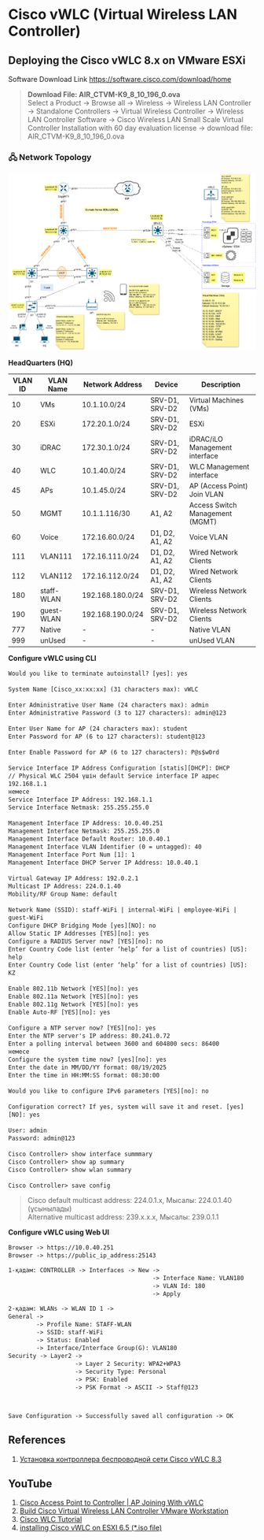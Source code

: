 # Cisco vWLC (Virtual Wireless LAN Controller) 

## Deploying the Cisco vWLC 8.x on VMware ESXi

Software Download Link
https://software.cisco.com/download/home

> **Download File: AIR_CTVM-K9_8_10_196_0.ova**  
> Select a Product -> Browse all -> Wireless -> Wireless LAN Controller -> Standalone Controllers -> Virtual Wireless Controller -> Wireless LAN Controller Software -> Cisco Wireless LAN Small Scale Virtual Controller Installation with 60 day evaluation license -> download file: AIR_CTVM-K9_8_10_196_0.ova

### 🖧 Network Topology

![Topology](Topology/Topology_EnterpriseNetworkDesign_HQ.png)

**HeadQuarters (HQ)**

| VLAN ID | VLAN Name  | Network Address  | Device         | Description                     |
|---------|------------|------------------|----------------|---------------------------------|
| 10      | VMs        | 10.1.10.0/24     | SRV-D1, SRV-D2 | Virtual Machines (VMs)          |
| 20      | ESXi       | 172.20.1.0/24    | SRV-D1, SRV-D2 | ESXi                            |
| 30      | iDRAC      | 172.30.1.0/24    | SRV-D1, SRV-D2 | iDRAC/iLO Management interface  |
| 40      | WLC        | 10.1.40.0/24     | SRV-D1, SRV-D2 | WLC Management interface        |
| 45      | APs        | 10.1.45.0/24     | SRV-D1, SRV-D2 | AP (Access Point) Join VLAN     |
| 50      | MGMT       | 10.1.1.116/30    | A1, A2         | Access Switch Management (MGMT) |
| 60      | Voice      | 172.16.60.0/24   | D1, D2, A1, A2 | Voice VLAN                      |
| 111     | VLAN111    | 172.16.111.0/24  | D1, D2, A1, A2 | Wired Network Clients           |
| 112     | VLAN112    | 172.16.112.0/24  | D1, D2, A1, A2 | Wired Network Clients           |
| 180     | staff-WLAN | 192.168.180.0/24 | SRV-D1, SRV-D2 | Wireless Network Clients        |
| 190     | guest-WLAN | 192.168.190.0/24 | SRV-D1, SRV-D2 | Wireless Network Clients        |
| 777     | Native     | -                | -              | Native VLAN                     |
| 999     | unUsed     | -                | -              | unUsed VLAN                     |

**Configure vWLC using CLI**
```shell
Would you like to terminate autoinstall? [yes]: yes

System Name [Cisco_xx:xx:xx] (31 characters max): vWLC

Enter Administrative User Name (24 characters max): admin
Enter Administrative Password (3 to 127 characters): admin@123

Enter User Name for AP (24 characters max): student
Enter Password for AP (6 to 127 characters): student@123

Enter Enable Password for AP (6 to 127 characters): P@s$w0rd

Service Interface IP Address Configuration [statis][DHCP]: DHCP      // Physical WLC 2504 үшін default Service interface IP адрес 192.168.1.1
немесе
Service Interface IP Address: 192.168.1.1
Service Interface Netmask: 255.255.255.0

Management Interface IP Address: 10.0.40.251
Management Interface Netmask: 255.255.255.0
Management Interface Default Router: 10.0.40.1
Management Interface VLAN Identifier (0 = untagged): 40
Management Interface Port Num [1]: 1
Management Interface DHCP Server IP Address: 10.0.40.1

Virtual Gateway IP Address: 192.0.2.1
Multicast IP Address: 224.0.1.40
Mobility/RF Group Name: default

Network Name (SSID): staff-WiFi | internal-WiFi | employee-WiFi | guest-WiFi 
Configure DHCP Bridging Mode [yes][NO]: no
Allow Static IP Addresses [YES][no]: yes
Configure a RADIUS Server now? [YES][no]: no
Enter Country Code list (enter ‘help’ for a list of countries) [US]: help
Enter Country Code list (enter ‘help’ for a list of countries) [US]: KZ

Enable 802.11b Network [YES][no]: yes
Enable 802.11a Network [YES][no]: yes
Enable 802.11g Network [YES][no]: yes
Enable Auto-RF [YES][no]: yes

Configure a NTP server now? [YES][no]: yes
Enter the NTP server's IP address: 80.241.0.72
Enter a polling interval between 3600 and 604800 secs: 86400
немесе
Configure the system time now? [yes][no]: yes
Enter the date in MM/DD/YY format: 08/19/2025
Enter the time in HH:MM:SS format: 08:30:00

Would you like to configure IPv6 parameters [YES][no]: no

Configuration correct? If yes, system will save it and reset. [yes][NO]: yes

User: admin
Password: admin@123

Cisco Controller> show interface summmary
Cisco Controller> show ap summary
Cisco Controller> show wlan summary

Cisco Controller> save config
```

> Cisco default multicast address: 224.0.1.x, Мысалы: 224.0.1.40 (ұсынылады)  
> Alternative multicast address: 239.x.x.x, Мысалы: 239.0.1.1  

**Configure vWLC using Web UI**
```shell
Browser -> httрs://10.0.40.251
Browser -> https://public_ip_address:25143
```

```shell
1-қадам: CONTROLLER -> Interfaces -> New ->
                                         -> Interface Name: VLAN180
                                         -> VLAN Id: 180
                                         -> Apply
```

```shell
2-қадам: WLANs -> WLAN ID 1 ->
General ->
        -> Profile Name: STAFF-WLAN
        -> SSID: staff-WiFi
        -> Status: Enabled
        -> Interface/Interface Group(G): VLAN180
Security -> Layer2 ->
                   -> Layer 2 Security: WPA2+WPA3
                   -> Security Type: Personal
                   -> PSK: Enabled
                   -> PSK Format -> ASCII -> Staff@123
```

```shell
```

```shell
```

```shell
Save Configuration -> Successfully saved all configuration -> OK
```

## References
1) [Установка контроллера беспроводной сети Cisco vWLC 8.3](https://wiki.dno-it.ru/2023/12/04/ustanovka-cisco-vwlc-versii-8-3/)

## YouTube
1) [Cisco Access Point to Controller | AP Joining With vWLC](https://youtu.be/0xSkUGwonHk)
2) [Build Cisco Virtual Wireless LAN Controller VMware Workstation](https://youtu.be/YNB-sppMizU)
3) [Cisco WLC Tutorial](https://www.youtube.com/playlist?list=PLj_J3RyzBOn6oFdJUCBVRSwTp-P9MdaHz)
4) [installing Cisco vWLC on ESXI 6.5 (*.iso file)](https://youtu.be/Z_Sln33dhVA)

